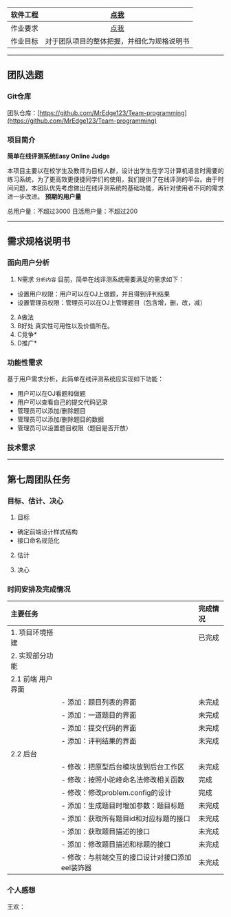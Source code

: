 
| 软件工程 | [点我](https://edu.cnblogs.com/campus/gdgy/informationsecurity1812/) |
| :-----------------: | :---------------: |
| 作业要求 | [点我](https://edu.cnblogs.com/campus/gdgy/informationsecurity1812/homework/11159) |
| 作业目标 | 对于团队项目的整体把握，并细化为规格说明书 |

----
## 团队选题

### Git仓库

团队仓库：[https://github.com/MrEdge123/Team-programming](https://github.com/MrEdge123/Team-programming)

### 项目简介

**简单在线评测系统Easy Online Judge**

本项目主要以在校学生及教师为目标人群，设计出学生在学习计算机语言时需要的练习系统，为了更高效更便捷同学们的使用，我们提供了在线评测的平台。由于时间问题，本团队优先考虑做出在线评测系统的基础功能，再针对使用者不同的需求进一步改进。
**预期的用户量**

总用户量：不超过3000
日活用户量：不超过200

----
## 需求规格说明书

### 面向用户分析

1. N需求
`分析内容`
  目前，简单在线评测系统需要满足的需求如下：

- 设置用户权限：用户可以在OJ上做题，并且得到评判结果
- 设置管理员权限：管理员可以在OJ上管理题目（包含增，删，改，减）

2. A做法
3. B好处 真实性可用性以及价值所在。
4. C竞争*
5. D推广*
### 功能性需求

基于用户需求分析，此简单在线评测系统应实现如下功能：

- 用户可以在OJ看题和做题
- 用户可以查看自己的提交代码记录
- 管理员可以添加/删除题目
- 管理员可以添加/删除题目的数据
- 管理员可以设置题目权限（题目是否开放）

### 技术需求


----
## 第七周团队任务

### 目标、估计、决心
1. 目标
- 确定前端设计样式结构
- 接口命名规范化

2. 估计

3. 决心
### 时间安排及完成情况

|主要任务||完成情况|
|:-- |:-- |:-- |
|1. 项目环境搭建 ||已完成 |
|2. 实现部分功能 | ||
|2.1 前端 用户界面|||
||- 添加：题目列表的界面|未完成|
||- 添加：一道题目的界面|未完成|
||- 添加：提交代码的界面|未完成|
||- 添加：评判结果的界面|未完成|
|2.2 后台 |||
||- 修改：把原型后台模块放到后台工作区|未完成|
||- 修改：按照小驼峰命名法修改相关函数|完成|
||- 修改：修改problem.config的设计|完成|
||- 添加：生成题目时增加参数：题目标题|未完成|
||- 添加：获取所有题目id和对应标题的接口|未完成|
||- 添加：获取题目描述的接口|未完成|
||- 添加：修改题目描述和标题的接口|未完成|
||- 修改：与前端交互的接口设计对接口添加eel装饰器|未完成|
### 个人感想
王欢：